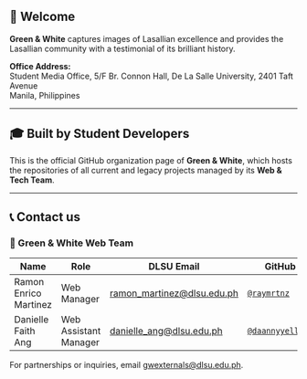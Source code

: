 ## 🏹 Welcome

**Green & White** captures images of Lasallian excellence and provides the Lasallian community with a testimonial of its brilliant history.

**Office Address:**  
Student Media Office, 5/F Br. Connon Hall, De La Salle University, 2401 Taft Avenue  
Manila, Philippines

---

## 🎓 Built by Student Developers

This is the official GitHub organization page of **Green & White**, which hosts the repositories of all current and legacy projects managed by its **Web & Tech Team**.

---

## 📞 Contact us

### 👥 Green & White Web Team

| **Name**                 | **Role**                 | **DLSU Email**                      | **GitHub**        |
|--------------------------|---------------------------|--------------------------------------|-------------------|
| Ramon Enrico Martinez    | Web Manager               | ramon_martinez@dlsu.edu.ph          | [`@raymrtnz`](https://github.com/raymrtnz)       |
| Danielle Faith Ang       | Web Assistant Manager     | danielle_ang@dlsu.edu.ph            | [`@daannyyelllaa`](https://github.com/daannyyelllaa)  |

For partnerships or inquiries, email [gwexternals@dlsu.edu.ph](mailto:gwexternals@dlsu.edu.ph).
